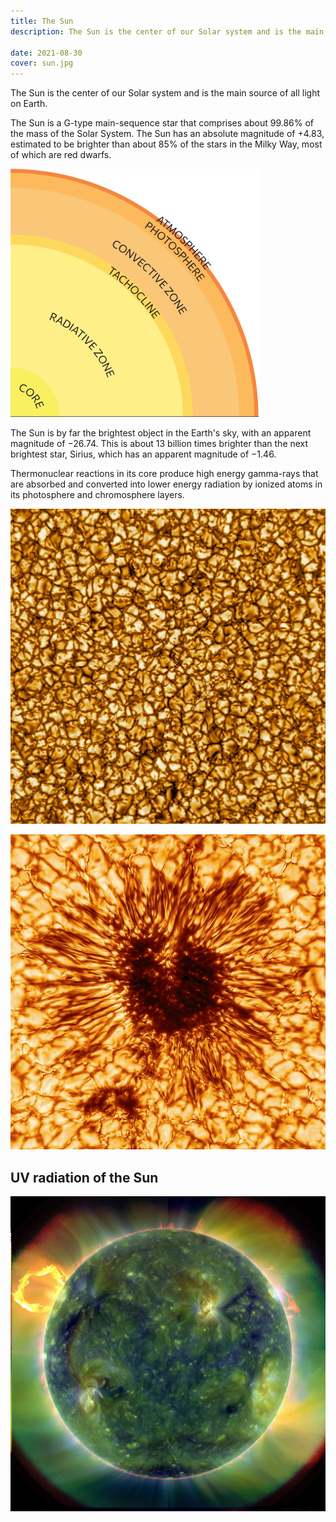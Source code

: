 ```yaml
---
title: The Sun
description: The Sun is the center of our Solar system and is the main source of all light on Earth.

date: 2021-08-30
cover: sun.jpg
---
```


The Sun is the center of our Solar system and is the main source of all light on Earth.

The Sun is a G-type main-sequence star that comprises about 99.86% of the mass of the Solar System. The Sun has an absolute magnitude of +4.83, estimated to be brighter than about 85% of the stars in the Milky Way, most of which are red dwarfs.

![svg](./images/sun.svg)

The Sun is by far the brightest object in the Earth's sky, with an apparent magnitude of −26.74. This is about 13 billion times brighter than the next brightest star, Sirius, which has an apparent magnitude of −1.46.

Thermonuclear reactions in its core produce high energy gamma-rays that are absorbed and converted into lower energy radiation by ionized atoms in its photosphere and chromosphere layers.

![](./images/sun-granules.jpg)

![](./images/Sunspot.jpg)

## UV radiation of the Sun

![](./images/extreme_ultraviolet_sun.jpg)
